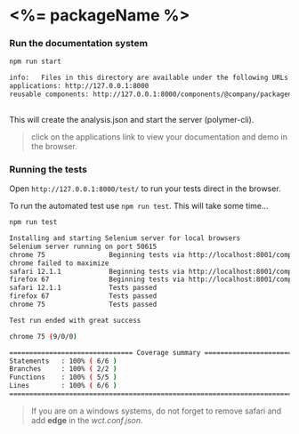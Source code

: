 # <%= packageName %>


### Run the documentation system
```bash
npm run start

info:   Files in this directory are available under the following URLs
applications: http://127.0.0.1:8000
reusable components: http://127.0.0.1:8000/components/@company/packagename/
    
```
This will create the analysis.json and start the server (polymer-cli).

> click on the applications link to view your documentation and demo in the browser.

### Running the tests
Open `http://127.0.0.1:8000/test/` to run your tests direct in the browser. 

To run the automated test use `npm run test`. This will take some time...

```bash
npm run test

Installing and starting Selenium server for local browsers
Selenium server running on port 50615
chrome 75                Beginning tests via http://localhost:8001/components/mypack/generated-index.html?cli_browser_id=0
chrome failed to maximize
safari 12.1.1            Beginning tests via http://localhost:8001/components/mypack/generated-index.html?cli_browser_id=1
firefox 67               Beginning tests via http://localhost:8001/components/mypack/generated-index.html?cli_browser_id=2
safari 12.1.1            Tests passed
firefox 67               Tests passed
chrome 75                Tests passed

Test run ended with great success

chrome 75 (9/0/0)                     

=============================== Coverage summary ===============================
Statements   : 100% ( 6/6 )
Branches     : 100% ( 2/2 )
Functions    : 100% ( 5/5 )
Lines        : 100% ( 6/6 )
================================================================================

```

> If you are on a windows systems, do not forget to remove safari and add **edge** in the *wct.conf.json*.
